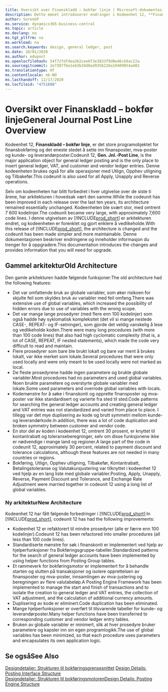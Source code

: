 ```yaml
---
title: Oversikt over Finanskladd – bokfør linje | Microsoft-dokumentasjon
description: Dette emnet introduserer endringer i Kodeenhet 12, **Finanskladd – bokfør linje**, som er det store programobjektet for finansbokføring og det eneste stedet å sette inn finansposter, mva-poster og kunde- og leverandørposter.
author: SorenGP
ms.service: dynamics365-business-central
ms.topic: article
ms.devlang: na
ms.tgt_pltfrm: na
ms.workload: na
ms.search.keywords: design, general ledger, post
ms.date: 10/01/2020
ms.author: edupont
ms.openlocfilehash: 54f72fdfdea362cee6f3e3833f9d0e46cb9ac22a
ms.sourcegitcommit: 2e7307fbe1eb3b34d0ad9356226a19409054a402
ms.translationtype: HT
ms.contentlocale: nb-NO
ms.lasthandoff: 12/17/2020
ms.locfileid: "4751608"
---
```

# <a name="general-journal-post-line-overview"></a><span data-ttu-id="3b402-103">Oversikt over Finanskladd – bokfør linje</span><span class="sxs-lookup"><span data-stu-id="3b402-103">General Journal Post Line Overview</span></span>
<span data-ttu-id="3b402-104">Kodeenhet 12, **Finanskladd – bokfør linje**, er det store programobjektet for finansbokføring og det eneste stedet å sette inn finansposter, mva-poster og kunde- og leverandørposter.</span><span class="sxs-lookup"><span data-stu-id="3b402-104">Codeunit 12, **Gen. Jnl.-Post Line**, is the major application object for general ledger posting and is the only place to insert general ledger, VAT, and customer and vendor ledger entries.</span></span> <span data-ttu-id="3b402-105">Denne kodeenheten brukes også for alle operasjoner med Utlign, Opphev utligning og Tilbakefør.</span><span class="sxs-lookup"><span data-stu-id="3b402-105">This codeunit is also used for all Apply, Unapply and Reverse operations.</span></span>  
  
<span data-ttu-id="3b402-106">Selv om kodeenheten har blitt forbedret i hver utgivelse over de siste ti årene, har arkitekturen i hovedsak vært den samme.</span><span class="sxs-lookup"><span data-stu-id="3b402-106">While the codeunit has been improved in each release over the last ten years, its architecture remained essentially unchanged.</span></span> <span data-ttu-id="3b402-107">Kodeenheten ble svært stor, med omtrent 7 600 kodelinjer.</span><span class="sxs-lookup"><span data-stu-id="3b402-107">The codeunit became very large, with approximately 7,600 code lines.</span></span> <span data-ttu-id="3b402-108">I denne utgivelsen av [!INCLUDE[prod_short](includes/prod_short.md)] er arkitekturen endret, og kodeenheten er forenklet og gjort enklere å vedlikeholde.</span><span class="sxs-lookup"><span data-stu-id="3b402-108">With this release of [!INCLUDE[prod_short](includes/prod_short.md)], the architecture is changed and the codeunit has been made simpler and more maintainable.</span></span> <span data-ttu-id="3b402-109">Denne dokumentasjonen beskriver endringene og inneholder informasjon du trenger for å oppgradere.</span><span class="sxs-lookup"><span data-stu-id="3b402-109">This documentation introduces the changes and provides information that you will need for upgrade.</span></span>  
  
## <a name="old-architecture"></a><span data-ttu-id="3b402-110">Gammel arkitektur</span><span class="sxs-lookup"><span data-stu-id="3b402-110">Old Architecture</span></span>  
<span data-ttu-id="3b402-111">Den gamle arkitekturen hadde følgende funksjoner:</span><span class="sxs-lookup"><span data-stu-id="3b402-111">The old architecture had the following features:</span></span>  
  
* <span data-ttu-id="3b402-112">Det var omfattende bruk av globale variabler, som øker risikoen for skjulte feil som skyldes bruk av variabler med feil omfang.</span><span class="sxs-lookup"><span data-stu-id="3b402-112">There was extensive use of global variables, which increased the possibility of hidden errors due to use of variables with the wrong scope.</span></span>  
* <span data-ttu-id="3b402-113">Det var mange lange prosedyrer (med flere enn 100 kodelinjer) som også hadde høy syklomatisk kompleksitet (det vil si mange nestede CASE-, REPEAT- og IF-setninger), som gjorde det veldig vanskelig å lese og vedlikeholde koden.</span><span class="sxs-lookup"><span data-stu-id="3b402-113">There were many long procedures (with more than 100 code lines) that also had high cyclomatic complexity (that is, a lot of CASE, REPEAT, IF nested statements), which made the code very difficult to read and maintain.</span></span>  
* <span data-ttu-id="3b402-114">Flere prosedyrer som bare ble brukt lokalt og bare var ment å brukes lokalt, var ikke merket som lokale.</span><span class="sxs-lookup"><span data-stu-id="3b402-114">Several procedures that were only used locally and were only meant to be used locally were not marked as local.</span></span>  
* <span data-ttu-id="3b402-115">De fleste prosedyrene hadde ingen parametere og brukte globale variabler.</span><span class="sxs-lookup"><span data-stu-id="3b402-115">Most procedures had no parameters and used global variables.</span></span> <span data-ttu-id="3b402-116">Noen brukte parametere og overstyrte globale variabler med lokale.</span><span class="sxs-lookup"><span data-stu-id="3b402-116">Some used parameters and overrode global variables with locals.</span></span>  
* <span data-ttu-id="3b402-117">Kodemønstre for å søke i finanskonti og opprette finansposter og mva-poster var ikke standardisert og varierte fra sted til sted.</span><span class="sxs-lookup"><span data-stu-id="3b402-117">Code patterns for searching the general ledger accounts and creating general ledger and VAT entries was not standardized and varied from place to place.</span></span> <span data-ttu-id="3b402-118">I tillegg var det mye duplisering av kode og brutt symmetri mellom kunde- og leverandørkode.</span><span class="sxs-lookup"><span data-stu-id="3b402-118">In addition, there was a lot of code duplication and broken symmetry between customer and vendor code.</span></span>  
* <span data-ttu-id="3b402-119">En stor del av koden i kodeenhet 12, omtrent 30 prosent, er knyttet til kontantrabatt og toleranseberegninger, selv om disse funksjonene ikke er nødvendige i mange land og regioner.</span><span class="sxs-lookup"><span data-stu-id="3b402-119">A large part of the code in codeunit 12, approximately 30 percent, related to payment discount and tolerance calculations, although these features are not needed in many countries or regions.</span></span>  
* <span data-ttu-id="3b402-120">Bokføring, Utlign, Opphev utligning, Tilbakefør, Kontantrabatt, Betalingstoleranse og Valutakursjustering var tilknyttet i kodeenhet 12 ved hjelp av en lang liste med globale variabler.</span><span class="sxs-lookup"><span data-stu-id="3b402-120">Posting, Apply, Unapply, Reverse, Payment Discount and Tolerance, and Exchange Rate Adjustment were married together in codeunit 12 using a long list of global variables.</span></span>  
  
### <a name="new-architecture"></a><span data-ttu-id="3b402-121">Ny arkitektur</span><span class="sxs-lookup"><span data-stu-id="3b402-121">New Architecture</span></span>  
<span data-ttu-id="3b402-122">Kodeenhet 12 har fått følgende forbedringer i [!INCLUDE[prod_short](includes/prod_short.md)]:</span><span class="sxs-lookup"><span data-stu-id="3b402-122">In [!INCLUDE[prod_short](includes/prod_short.md)], codeunit 12 has had the following improvements:</span></span>  
  
* <span data-ttu-id="3b402-123">Kodeenhet 12 er refaktorert til mindre prosedyrer (alle er færre enn 100 kodelinjer).</span><span class="sxs-lookup"><span data-stu-id="3b402-123">Codeunit 12 has been refactored into smaller procedures (all less than 100 code lines).</span></span>  
* <span data-ttu-id="3b402-124">Standardiserte mønstre for søk i finanskonti er implementert ved hjelp av hjelperfunksjoner fra Bokføringsgruppe-tabeller.</span><span class="sxs-lookup"><span data-stu-id="3b402-124">Standardized patterns for the search of general ledger accounts have been implemented by using helper functions from Posting Group tables.</span></span>  
* <span data-ttu-id="3b402-125">Et rammeverk for bokføringsmotor er implementert for å behandle starten og slutten på transaksjoner og isolere opprettelsen av finansposter og mva-poster, innsamlingen av mva-justering og beregningen av flere valutabeløp.</span><span class="sxs-lookup"><span data-stu-id="3b402-125">A Posting Engine Framework has been implemented to manage the start and finish of transactions and to isolate the creation to general ledger and VAT entries, the collection of VAT adjustment, and the calculation of additional currency amounts.</span></span>  
* <span data-ttu-id="3b402-126">Duplisering av kode er eliminert.</span><span class="sxs-lookup"><span data-stu-id="3b402-126">Code duplication has been eliminated.</span></span>  
* <span data-ttu-id="3b402-127">Mange hjelperfunksjoner er overført til tilsvarende tabeller for kunde- og leverandørposter.</span><span class="sxs-lookup"><span data-stu-id="3b402-127">Many helper functions have been transferred to corresponding customer and vendor ledger entry tables.</span></span>  
* <span data-ttu-id="3b402-128">Bruken av globale variabler er minimert, slik at hver prosedyre bruker parametere og kapsler inn sin egen programlogikk.</span><span class="sxs-lookup"><span data-stu-id="3b402-128">The use of global variables has been minimized, so that each procedure uses parameters and encapsulates its own application logic.</span></span>  
  
## <a name="see-also"></a><span data-ttu-id="3b402-129">Se også</span><span class="sxs-lookup"><span data-stu-id="3b402-129">See Also</span></span>  
<span data-ttu-id="3b402-130">[Designdetaljer: Strukturen til bokføringsgrensesnittet](design-details-posting-interface-structure.md) </span><span class="sxs-lookup"><span data-stu-id="3b402-130">[Design Details: Posting Interface Structure](design-details-posting-interface-structure.md) </span></span>  
[<span data-ttu-id="3b402-131">Designdetaljer: Strukturen til bokføringsmotoren</span><span class="sxs-lookup"><span data-stu-id="3b402-131">Design Details: Posting Engine Structure</span></span>](design-details-posting-engine-structure.md)
